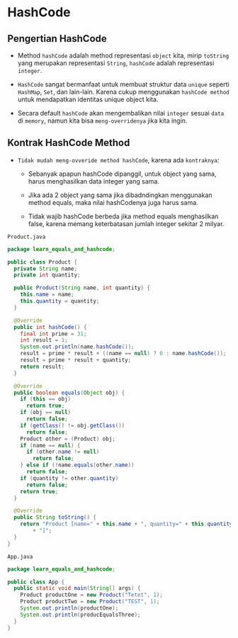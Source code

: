 # HashCode

## Pengertian HashCode

- Method `hashCode` adalah method representasi `object` kita, mirip `toString` yang merupakan representasi `String`, `hashCode` adalah representasi `integer`.

- `HashCode` sangat bermanfaat untuk membuat struktur data `unique` seperti `HashMap`, `Set`, dan lain-lain. Karena cukup menggunakan `hashCode method` untuk mendapatkan identitas unique object kita.

- Secara default `hashCode` akan mengembalikan nilai `integer` sesuai `data` di `memory`, namun kita bisa `meng-overridenya` jika kita ingin.

## Kontrak HashCode Method

- `Tidak mudah meng-ovveride method hashCode`, karena ada `kontraknya`:
  
  - Sebanyak apapun hashCode dipanggil, untuk object yang sama, harus menghasilkan data integer yang sama.
  
  - Jika ada 2 object yang sama jika dibadndingkan menggunakan method equals, maka nilai hashCodenya juga harus sama.
  
  - Tidak wajib hashCode berbeda jika method equals menghasilkan false, karena memang keterbatasan jumlah integer sekitar 2 milyar.

`Product.java`

```java
package learn_equals_and_hashcode;

public class Product {
  private String name;
  private int quantity;

  public Product(String name, int quantity) {
    this.name = name;
    this.quantity = quantity;
  }

  @Override
  public int hashCode() {
    final int prime = 31;
    int result = 1;
    System.out.println(name.hashCode());
    result = prime * result + ((name == null) ? 0 : name.hashCode());
    result = prime * result + quantity;
    return result;
  }

  @Override
  public boolean equals(Object obj) {
    if (this == obj)
      return true;
    if (obj == null)
      return false;
    if (getClass() != obj.getClass())
      return false;
    Product other = (Product) obj;
    if (name == null) {
      if (other.name != null)
        return false;
    } else if (!name.equals(other.name))
      return false;
    if (quantity != other.quantity)
      return false;
    return true;
  }

  @Override
  public String toString() {
    return "Product [name=" + this.name + ", quantity=" + this.quantity + "\nnamehashCode: " + this.name.hashCode()
        + "]";
  }
}

```

`App.java`

```java
package learn_equals_and_hashcode;

public class App {
  public static void main(String[] args) {
    Product productOne = new Product("Tetet", 1);
    Product productTwo = new Product("TEST", 1);
    System.out.println(productOne);
    System.out.println(producEqualsThree);
  }
}
```
